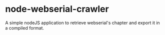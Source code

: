 # node-webserial-crawler
A simple nodeJS application to retrieve webserial's chapter and export it in a compiled format.
